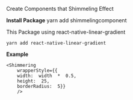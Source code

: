 
Create Components that Shimmeling Effect

**Install Package**
    yarn add shimmelingcomponent

  


This Package using react-native-linear-gradient

    yarn add react-native-linear-gradient

 **Example**
 

    <Shimmering
		wrapperStyle={{
		width:  width  *  0.5,
		height:  25,
		borderRadius:  5}}
		/>

